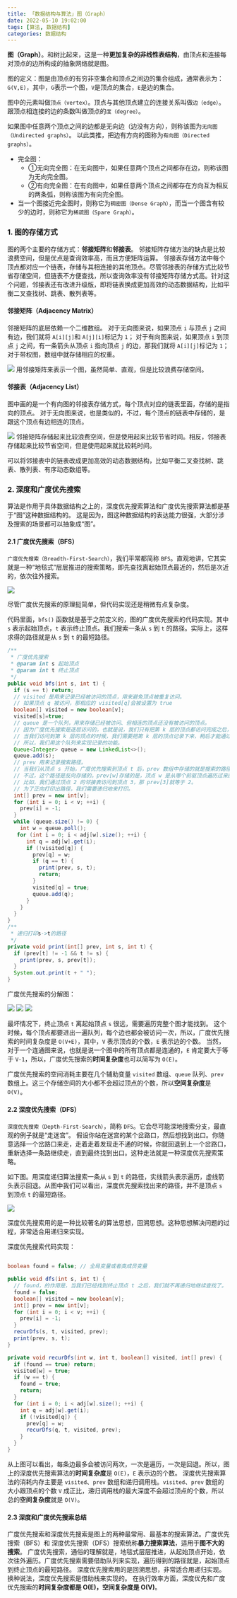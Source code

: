```yaml
---
title: 「数据结构与算法」图（Graph）
date: 2022-05-10 19:02:00
tags: [算法, 数据结构]
categories: 数据结构
---
```


**图（Graph）**。和树比起来，这是一种**更加复杂的非线性表结构**，由顶点和连接每对顶点的边所构成的抽象网络就是图。

图的定义：图是由顶点的有穷非空集合和顶点之间边的集合组成，通常表示为：`G(V,E)`，其中，`G`表示一个图，`V`是顶点的集合，`E`是边的集合。

图中的元素叫做`顶点（vertex）`。顶点与其他顶点建立的连接关系叫做`边（edge）`。跟顶点相连接的边的条数叫做顶点的`度（degree）`。

如果图中任意两个顶点之间的边都是无向边（边没有方向），则称该图为`无向图（Undirected graphs）`。
以此类推，把边有方向的图称为`有向图（Directed graphs）`。

- 完全图：
    + ①无向完全图：在无向图中，如果任意两个顶点之间都存在边，则称该图为无向完全图。
    + ②有向完全图：在有向图中，如果任意两个顶点之间都存在方向互为相反的两条弧，则称该图为有向完全图。
- 当一个图接近完全图时，则称它为`稠密图（Dense Graph）`，而当一个图含有较少的边时，则称它为`稀疏图（Spare Graph）`。
<!-- more -->

### 1. 图的存储方式
图的两个主要的存储方式：**邻接矩阵**和**邻接表**。
邻接矩阵存储方法的缺点是比较浪费空间，但是优点是查询效率高，而且方便矩阵运算。
邻接表存储方法中每个顶点都对应一个链表，存储与其相连接的其他顶点。尽管邻接表的存储方式比较节省存储空间，但链表不方便查找，所以查询效率没有邻接矩阵存储方式高。针对这个问题，邻接表还有改进升级版，即将链表换成更加高效的动态数据结构，比如平衡二叉查找树、跳表、散列表等。

#### 邻接矩阵（Adjacency Matrix）
邻接矩阵的底层依赖一个二维数组。
对于无向图来说，如果顶点 `i` 与顶点 `j` 之间有边，我们就将 `A[i][j]`和 `A[j][i]`标记为 `1`；
对于有向图来说，如果顶点 `i` 到顶点 `j` 之间，有一条箭头从顶点 `i` 指向顶点 `j` 的边，那我们就将 `A[i][j]`标记为 `1`；
对于带权图，数组中就存储相应的权重。

![](11_01.webp)
用邻接矩阵来表示一个图，虽然简单、直观，但是比较浪费存储空间。

#### 邻接表（Adjacency List）
图中画的是一个有向图的邻接表存储方式，每个顶点对应的链表里面，存储的是指向的顶点。
对于无向图来说，也是类似的，不过，每个顶点的链表中存储的，是跟这个顶点有边相连的顶点。

![](11_02.webp)
邻接矩阵存储起来比较浪费空间，但是使用起来比较节省时间。相反，邻接表存储起来比较节省空间，但是使用起来就比较耗时间。

可以将邻接表中的链表改成更加高效的动态数据结构，比如平衡二叉查找树、跳表、散列表、有序动态数组等。


### 2. 深度和广度优先搜索
算法是作用于具体数据结构之上的，深度优先搜索算法和广度优先搜索算法都是基于“图”这种数据结构的。
这是因为，图这种数据结构的表达能力很强，大部分涉及搜索的场景都可以抽象成“图”。

#### 2.1 广度优先搜索（BFS）
`广度优先搜索（Breadth-First-Search）`，我们平常都简称 `BFS`。直观地讲，它其实就是一种“地毯式”层层推进的搜索策略，即先查找离起始顶点最近的，然后是次近的，依次往外搜索。

![](11_03.webp)

尽管广度优先搜索的原理挺简单，但代码实现还是稍微有点复杂度。

代码里面，`bfs()` 函数就是基于之前定义的，图的广度优先搜索的代码实现。其中 `s` 表示起始顶点，`t` 表示终止顶点。我们搜索一条从 `s` 到 `t` 的路径。实际上，这样求得的路径就是从 `s` 到 `t` 的最短路径。
``` java
/**
 * 广度优先搜索
 * @param int s 起始顶点
 * @param int t 终止顶点
 */
public void bfs(int s, int t) {
  if (s == t) return;
  // visited 是用来记录已经被访问的顶点，用来避免顶点被重复访问。
  // 如果顶点 q 被访问，那相应的 visited[q]会被设置为 true
  boolean[] visited = new boolean[v];
  visited[s]=true;
  // queue 是一个队列，用来存储已经被访问、但相连的顶点还没有被访问的顶点。
  // 因为广度优先搜索是逐层访问的，也就是说，我们只有把第 k 层的顶点都访问完成之后，才能访问第 k+1 层的顶点。
  // 当我们访问到第 k 层的顶点的时候，我们需要把第 k 层的顶点记录下来，稍后才能通过第 k 层的顶点来找第 k+1 层的顶点。
  // 所以，我们用这个队列来实现记录的功能。
  Queue<Integer> queue = new LinkedList<>();
  queue.add(s);
  // prev 用来记录搜索路径。
  // 当我们从顶点 s 开始，广度优先搜索到顶点 t 后，prev 数组中存储的就是搜索的路径。
  // 不过，这个路径是反向存储的。prev[w]存储的是，顶点 w 是从哪个前驱顶点遍历过来的。
  // 比如，我们通过顶点 2 的邻接表访问到顶点 3，那 prev[3]就等于 2。
  // 为了正向打印出路径，我们需要递归地来打印。
  int[] prev = new int[v];
  for (int i = 0; i < v; ++i) {
    prev[i] = -1;
  }
  while (queue.size() != 0) {
    int w = queue.poll();
   for (int i = 0; i < adj[w].size(); ++i) {
      int q = adj[w].get(i);
      if (!visited[q]) {
        prev[q] = w;
        if (q == t) {
          print(prev, s, t);
          return;
        }
        visited[q] = true;
        queue.add(q);
      }
    }
  }
}
/**
 * 递归打印s->t的路径
 */
private void print(int[] prev, int s, int t) {
  if (prev[t] != -1 && t != s) {
    print(prev, s, prev[t]);
  }
  System.out.print(t + " ");
}
```
广度优先搜索的分解图：

![](11_04.webp)
![](11_05.webp)
![](11_06.webp)

最坏情况下，终止顶点 `t` 离起始顶点 `s` 很远，需要遍历完整个图才能找到。
这个时候，每个顶点都要进出一遍队列，每个边也都会被访问一次，所以，广度优先搜索的时间复杂度是 `O(V+E)`，其中，`V` 表示顶点的个数，`E` 表示边的个数。
当然，对于一个连通图来说，也就是说一个图中的所有顶点都是连通的，`E` 肯定要大于等于 `V-1`，所以，广度优先搜索的**时间复杂度**也可以简写为 `O(E)`。

广度优先搜索的空间消耗主要在几个辅助变量 `visited` 数组、`queue` 队列、`prev` 数组上。这三个存储空间的大小都不会超过顶点的个数，所以**空间复杂度**是 `O(V)`。


#### 2.2 深度优先搜索（DFS）
`深度优先搜索（Depth-First-Search）`，简称 `DFS`。它会尽可能深地搜索分支，最直观的例子就是“走迷宫”。
假设你站在迷宫的某个岔路口，然后想找到出口。你随意选择一个岔路口来走，走着走着发现走不通的时候，你就回退到上一个岔路口，重新选择一条路继续走，直到最终找到出口。这种走法就是一种深度优先搜索策略。

如下图。用深度递归算法搜索一条从 `s` 到 `t` 的路径，实线箭头表示遍历，虚线箭头表示回退。从图中我们可以看出，深度优先搜索找出来的路径，并不是顶点 `s` 到顶点 `t` 的最短路径。

![](11_07.webp)

深度优先搜索用的是一种比较著名的算法思想，回溯思想。这种思想解决问题的过程，非常适合用递归来实现。

深度优先搜索代码实现：
``` java

boolean found = false; // 全局变量或者类成员变量

public void dfs(int s, int t) {
  // found，的作用是，当我们已经找到终止顶点 t 之后，我们就不再递归地继续查找了。
  found = false;
  boolean[] visited = new boolean[v];
  int[] prev = new int[v];
  for (int i = 0; i < v; ++i) {
    prev[i] = -1;
  }
  recurDfs(s, t, visited, prev);
  print(prev, s, t);
}

private void recurDfs(int w, int t, boolean[] visited, int[] prev) {
  if (found == true) return;
  visited[w] = true;
  if (w == t) {
    found = true;
    return;
  }
  for (int i = 0; i < adj[w].size(); ++i) {
    int q = adj[w].get(i);
    if (!visited[q]) {
      prev[q] = w;
      recurDfs(q, t, visited, prev);
    }
  }
}
```

从上图可以看出，每条边最多会被访问两次，一次是遍历，一次是回退。所以，图上的深度优先搜索算法的**时间复杂度**是 `O(E)`，`E` 表示边的个数。
深度优先搜索算法的消耗内存主要是 `visited`、`prev` 数组和递归调用栈。`visited`、`prev` 数组的大小跟顶点的个数 `V` 成正比，递归调用栈的最大深度不会超过顶点的个数，所以总的**空间复杂度**就是 `O(V)`。


#### 2.3 深度和广度优先搜索总结
广度优先搜索和深度优先搜索是图上的两种最常用、最基本的搜索算法。广度优先搜索（BFS）和 深度优先搜索（DFS）搜索统称**暴力搜索算法**，适用于**图不大的搜索**。
广度优先搜索，通俗的理解就是，地毯式层层推进，从起始顶点开始，依次往外遍历。广度优先搜索需要借助队列来实现，遍历得到的路径就是，起始顶点到终止顶点的最短路径。
深度优先搜索用的是回溯思想，非常适合用递归实现。换种说法，深度优先搜索是借助栈来实现的。
在执行效率方面，深度优先和广度优先搜索的**时间复杂度都是 O(E)，空间复杂度是 O(V)**。

